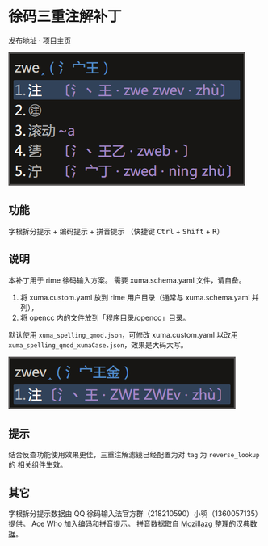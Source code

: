 # 徐码三重注解补丁

[发布地址](https://github.com/Ace-Who/rime-xuma-spelling) ·
[项目主页](https://ace-who.github.io/rime-xuma-spelling/)

![效果图](demo.png)

## 功能

字根拆分提示 + 编码提示 + 拼音提示
（快捷键 <kbd>Ctrl</kbd> + <kbd>Shift</kbd> + <kbd>R</kbd>）

## 说明

本补丁用于 rime 徐码输入方案。
需要 xuma.schema.yaml 文件，请自备。

1. 将 xuma.custom.yaml 放到 rime 用户目录（通常与 xuma.schema.yaml 并列），
2. 将 opencc 内的文件放到「程序目录/opencc」目录。

默认使用 `xuma_spelling_qmod.json`，可修改 xuma.custom.yaml 以改用
`xuma_spelling_qmod_xumaCase.json`，效果是大码大写。

![大码大写版本效果图](demo_xumaCase.png)

## 提示

结合反查功能使用效果更佳，三重注解滤镜已经配置为对 `tag` 为 `reverse_lookup` 的
相关组件生效。

## 其它

字根拆分提示数据由 QQ 徐码输入法官方群（218210590）小鸮（1360057135）提供。
Ace Who 加入编码和拼音提示。
拼音数据取自 [Mozillazg 整理的汉典数据](https://github.com/mozillazg/pinyin-data)。

